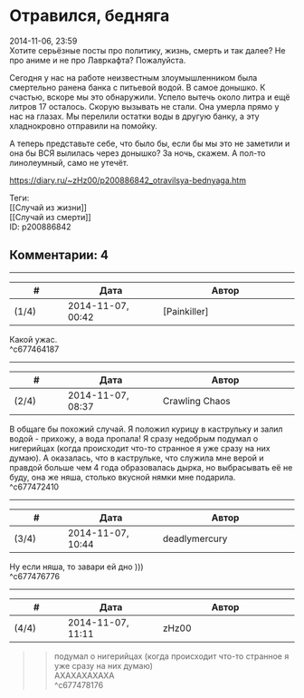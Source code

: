 Отравился, бедняга
==================

  
2014-11-06, 23:59  
 Хотите серьёзные посты про политику, жизнь, смерть и так далее? Не про аниме и не про Лавркафта? Пожалуйста.   
   
 Сегодня у нас на работе неизвестным злоумышленником была смертельно ранена банка с питьевой водой. В самое донышко. К счастью, вскоре мы это обнаружили. Успело вытечь около литра и ещё литров 17 осталось. Скорую вызывать не стали. Она умерла прямо у нас на глазах. Мы перелили остатки воды в другую банку, а эту хладнокровно отправили на помойку.   
   
 А теперь представьте себе, что было бы, если бы мы это не заметили и она бы ВСЯ вылилась через донышко? За ночь, скажем. А пол-то линолеумный, само не утечёт.   
  
<https://diary.ru/~zHz00/p200886842_otravilsya-bednyaga.htm>  
  
Теги:  
[[Случай из жизни]]  
[[Случай из смерти]]  
ID: p200886842  


Комментарии: 4
--------------

  


---



|         #         |              Дата              |                     Автор                     |           ID           |
| --- | --- | --- | --- |
| (1/4) | 2014-11-07, 00:42 | [Painkiller] | c677464187 |

  
 Какой ужас.   
 ^c677464187

---



|         #         |              Дата              |                     Автор                     |           ID           |
| --- | --- | --- | --- |
| (2/4) | 2014-11-07, 08:37 | Crawling Chaos | c677472410 |

  
 В общаге бы похожий случай. Я положил курицу в каструльку и залил водой - прихожу, а вода пропала! Я сразу недобрым подумал о нигерийцах (когда происходит что-то странное я уже сразу на них думаю). А оказалась, что в каструльке, что служила мне верой и правдой больше чем 4 года образовалась дырка, но выбрасывать её не буду, она же няша, столько вкусной нямки мне подарила.   
 ^c677472410

---



|         #         |              Дата              |                     Автор                     |           ID           |
| --- | --- | --- | --- |
| (3/4) | 2014-11-07, 10:44 | deadlymercury | c677476776 |

  
 Ну если няша, то завари ей дно )))   
 ^c677476776

---



|         #         |              Дата              |                     Автор                     |           ID           |
| --- | --- | --- | --- |
| (4/4) | 2014-11-07, 11:11 | zHz00 | c677478176 |

  
 >>подумал о нигерийцах (когда происходит что-то странное я уже сразу на них думаю)   
 АХАХАХАХАХА   
 ^c677478176